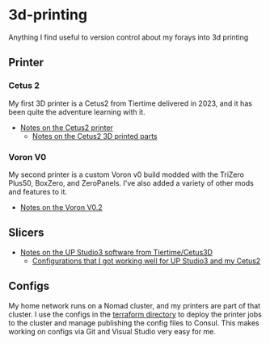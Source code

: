 # 3d-printing

Anything I find useful to version control about my forays into 3d printing

## Printer

### Cetus 2

My first 3D printer is a Cetus2 from Tiertime delivered in 2023, and it has been quite the adventure learning with it.

* [Notes on the Cetus2 printer](/notes/cetus2/README.md)
  * [Notes on the Cetus2 3D printed parts](/notes/cetus2/parts_files/README.md)

### Voron V0

My second printer is a custom Voron v0 build modded with the TriZero Plus50, BoxZero, and ZeroPanels. I've also added a variety of other mods and features to it.

* [Notes on the Voron V0.2](/notes/voron_v0/README.md)

## Slicers

* [Notes on the UP Studio3 software from Tiertime/Cetus3D](/notes/up_studio_3/README.md)
  * [Configurations that I got working well for UP Studio3 and my Cetus2](/configs/printers/cetus2/README.md)

## Configs

My home network runs on a Nomad cluster, and my printers are part of that cluster. I use the configs in the [terraform directory](./terraform/README.md) to deploy the printer jobs to the cluster and manage publishing the config files to Consul. This makes working on configs via Git and Visual Studio very easy for me.

